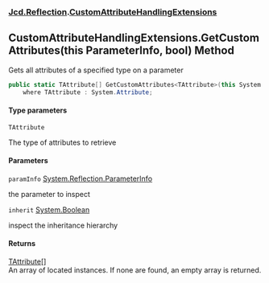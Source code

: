 ### [Jcd.Reflection](Jcd.Reflection.md 'Jcd.Reflection').[CustomAttributeHandlingExtensions](Jcd.Reflection.CustomAttributeHandlingExtensions.md 'Jcd.Reflection.CustomAttributeHandlingExtensions')

## CustomAttributeHandlingExtensions.GetCustomAttributes<TAttribute>(this ParameterInfo, bool) Method

Gets all attributes of a specified type on a parameter

```csharp
public static TAttribute[] GetCustomAttributes<TAttribute>(this System.Reflection.ParameterInfo paramInfo, bool inherit=false)
    where TAttribute : System.Attribute;
```
#### Type parameters

<a name='Jcd.Reflection.CustomAttributeHandlingExtensions.GetCustomAttributes_TAttribute_(thisSystem.Reflection.ParameterInfo,bool).TAttribute'></a>

`TAttribute`

The type of attributes to retrieve
#### Parameters

<a name='Jcd.Reflection.CustomAttributeHandlingExtensions.GetCustomAttributes_TAttribute_(thisSystem.Reflection.ParameterInfo,bool).paramInfo'></a>

`paramInfo` [System.Reflection.ParameterInfo](https://docs.microsoft.com/en-us/dotnet/api/System.Reflection.ParameterInfo 'System.Reflection.ParameterInfo')

the parameter to inspect

<a name='Jcd.Reflection.CustomAttributeHandlingExtensions.GetCustomAttributes_TAttribute_(thisSystem.Reflection.ParameterInfo,bool).inherit'></a>

`inherit` [System.Boolean](https://docs.microsoft.com/en-us/dotnet/api/System.Boolean 'System.Boolean')

inspect the inheritance hierarchy

#### Returns
[TAttribute](Jcd.Reflection.CustomAttributeHandlingExtensions.GetCustomAttributes_TAttribute_(thisSystem.Reflection.ParameterInfo,bool).md#Jcd.Reflection.CustomAttributeHandlingExtensions.GetCustomAttributes_TAttribute_(thisSystem.Reflection.ParameterInfo,bool).TAttribute 'Jcd.Reflection.CustomAttributeHandlingExtensions.GetCustomAttributes<TAttribute>(this System.Reflection.ParameterInfo, bool).TAttribute')[[]](https://docs.microsoft.com/en-us/dotnet/api/System.Array 'System.Array')  
An array of located <typeparamre name="TAttribute"/> instances. If none are found, an empty array is returned.